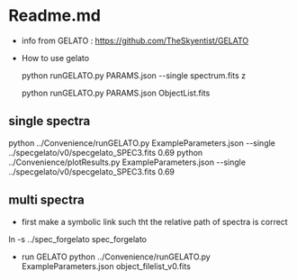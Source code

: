 # Readme.md



- info from GELATO : https://github.com/TheSkyentist/GELATO

- How to use gelato

 

     python runGELATO.py PARAMS.json --single spectrum.fits z


     python runGELATO.py PARAMS.json ObjectList.fits 


## single spectra
python  ../Convenience/runGELATO.py ExampleParameters.json  --single ../specgelato/v0/specgelato_SPEC3.fits  0.69
python  ../Convenience/plotResults.py ExampleParameters.json --single ../specgelato/v0/specgelato_SPEC3.fits  0.69


## multi spectra

- first make a symbolic link such tht the relative path of spectra is correct

ln -s ../spec_forgelato spec_forgelato

- run GELATO
python ../Convenience/runGELATO.py ExampleParameters.json object_filelist_v0.fits


